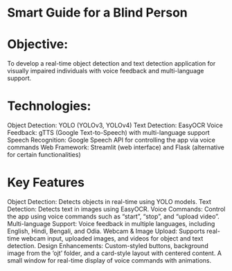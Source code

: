 # Smart Guide for a Blind Person
# Objective:
 To develop a real-time object detection and text detection application for visually impaired individuals with voice feedback and multi-language support.
# Technologies:
Object Detection: YOLO (YOLOv3, YOLOv4)
Text Detection: EasyOCR
Voice Feedback: gTTS (Google Text-to-Speech) with multi-language support
Speech Recognition: Google Speech API for controlling the app via voice commands
Web Framework: Streamlit (web interface) and Flask (alternative for certain functionalities)

# Key Features
Object Detection: Detects objects in real-time using YOLO models.
Text Detection: Detects text in images using EasyOCR.
Voice Commands: Control the app using voice commands such as “start”, “stop”, and “upload video”.
Multi-language Support: Voice feedback in multiple languages, including English, Hindi, Bengali, and Odia.
Webcam & Image Upload: Supports real-time webcam input, uploaded images, and videos for object and text detection.
Design Enhancements:
Custom-styled buttons, background image from the ‘ojt’ folder, and a card-style layout with centered content.
A small window for real-time display of voice commands with animations.
